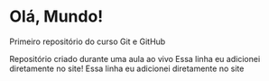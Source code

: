 # Olá, Mundo!
 Primeiro repositório do curso Git e GitHub

Repositório criado durante uma aula ao vivo
Essa linha  eu adicionei diretamente no site!
Essa linha eu adicionei diretamente no site
